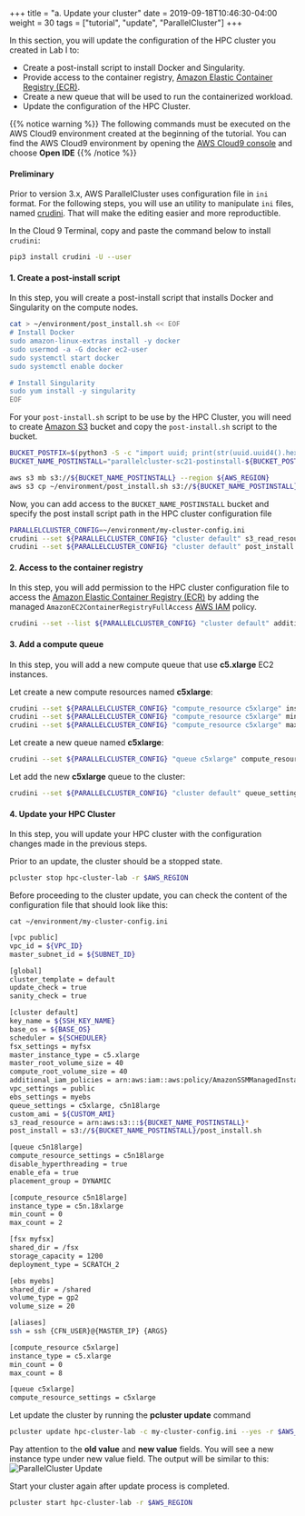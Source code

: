 +++
title = "a. Update your cluster"
date = 2019-09-18T10:46:30-04:00
weight = 30
tags = ["tutorial", "update", "ParallelCluster"]
+++

In this section, you will update the configuration of the HPC cluster you created in Lab I to:
- Create a post-install script to install Docker and Singularity.
- Provide access to the container registry, [Amazon Elastic Container Registry (ECR)](https://aws.amazon.com/ecr/).
- Create a new queue that will be used to run the containerized workload.
- Update the configuration of the HPC Cluster.

{{% notice warning %}}
The following commands must be executed on the AWS Cloud9 environment created at the beginning of the tutorial.
You can find the AWS Cloud9 environment by opening the [AWS Cloud9 console](https://console.aws.amazon.com/cloud9) and choose **Open IDE**
{{% /notice %}}

#### Preliminary

Prior to version 3.x, AWS ParallelCluster uses configuration file in `ini` format.
For the following steps, you will use an utility to manipulate `ini` files, named [crudini](https://github.com/pixelb/crudini).
That will make the editing easier and more reproductible.

In the Cloud 9 Terminal, copy and paste the command below to install `crudini`:

```bash
pip3 install crudini -U --user
```

#### 1. Create a post-install script

In this step, you will create a post-install script that installs Docker and Singularity on the compute nodes.

```bash
cat > ~/environment/post_install.sh << EOF
# Install Docker
sudo amazon-linux-extras install -y docker
sudo usermod -a -G docker ec2-user
sudo systemctl start docker
sudo systemctl enable docker

# Install Singularity
sudo yum install -y singularity
EOF
```

For your `post-install.sh` script to be use by the HPC Cluster, you will need to create [Amazon S3](https://aws.amazon.com/s3/) bucket and copy the `post-install.sh` script to the bucket.

```bash
BUCKET_POSTFIX=$(python3 -S -c "import uuid; print(str(uuid.uuid4().hex)[:10])")
BUCKET_NAME_POSTINSTALL="parallelcluster-sc21-postinstall-${BUCKET_POSTFIX}"

aws s3 mb s3://${BUCKET_NAME_POSTINSTALL} --region ${AWS_REGION}
aws s3 cp ~/environment/post_install.sh s3://${BUCKET_NAME_POSTINSTALL}/
```

Now, you can add access to the `BUCKET_NAME_POSTINSTALL` bucket and specify the post install script path in the HPC cluster configuration file

```bash
PARALLELCLUSTER_CONFIG=~/environment/my-cluster-config.ini
crudini --set ${PARALLELCLUSTER_CONFIG} "cluster default" s3_read_resource "arn:aws:s3:::${BUCKET_NAME_POSTINSTALL}*"
crudini --set ${PARALLELCLUSTER_CONFIG} "cluster default" post_install "s3://${BUCKET_NAME_POSTINSTALL}/post_install.sh"
```

#### 2. Access to the container registry

In this step, you will add permission to the HPC cluster configuration file to access the [Amazon Elastic Container Registry (ECR)](https://aws.amazon.com/ecr/) by adding the managed `AmazonEC2ContainerRegistryFullAccess` [AWS IAM](https://aws.amazon.com/iam/) policy.

```bash
crudini --set --list ${PARALLELCLUSTER_CONFIG} "cluster default" additional_iam_policies "arn:aws:iam::aws:policy/AmazonEC2ContainerRegistryFullAccess"
```

#### 3. Add a compute queue

In this step, you will add a new compute queue that use **c5.xlarge** EC2 instances.

Let create a new compute resources named __c5xlarge__:
```bash
crudini --set ${PARALLELCLUSTER_CONFIG} "compute_resource c5xlarge" instance_type "c5.xlarge"
crudini --set ${PARALLELCLUSTER_CONFIG} "compute_resource c5xlarge" min_count "0"
crudini --set ${PARALLELCLUSTER_CONFIG} "compute_resource c5xlarge" max_count "8"
```

Let create a new queue named __c5xlarge__:
```bash
crudini --set ${PARALLELCLUSTER_CONFIG} "queue c5xlarge" compute_resource_settings "c5xlarge"
```

Let add the new  __c5xlarge__ queue to the cluster:
```bash
crudini --set ${PARALLELCLUSTER_CONFIG} "cluster default" queue_settings "c5xlarge, c5n18large"
```

#### 4. Update your HPC Cluster

In this step, you will update your HPC cluster with the configuration changes made in the previous steps.

Prior to an update, the cluster should be a stopped state.

```bash
pcluster stop hpc-cluster-lab -r $AWS_REGION
```

Before proceeding to the cluster update, you can check the content of the configuration file that should look like this:

`cat ~/environment/my-cluster-config.ini`

```bash
[vpc public]
vpc_id = ${VPC_ID}
master_subnet_id = ${SUBNET_ID}

[global]
cluster_template = default
update_check = true
sanity_check = true

[cluster default]
key_name = ${SSH_KEY_NAME}
base_os = ${BASE_OS}
scheduler = ${SCHEDULER}
fsx_settings = myfsx
master_instance_type = c5.xlarge
master_root_volume_size = 40
compute_root_volume_size = 40
additional_iam_policies = arn:aws:iam::aws:policy/AmazonSSMManagedInstanceCore, arn:aws:iam::aws:policy/service-role/AmazonSSMMaintenanceWindowRole, arn:aws:iam::aws:policy/AmazonEC2ContainerRegistryFullAccess
vpc_settings = public
ebs_settings = myebs
queue_settings = c5xlarge, c5n18large
custom_ami = ${CUSTOM_AMI}
s3_read_resource = arn:aws:s3:::${BUCKET_NAME_POSTINSTALL}*
post_install = s3://${BUCKET_NAME_POSTINSTALL}/post_install.sh

[queue c5n18large]
compute_resource_settings = c5n18large
disable_hyperthreading = true
enable_efa = true
placement_group = DYNAMIC

[compute_resource c5n18large]
instance_type = c5n.18xlarge
min_count = 0
max_count = 2

[fsx myfsx]
shared_dir = /fsx
storage_capacity = 1200
deployment_type = SCRATCH_2

[ebs myebs]
shared_dir = /shared
volume_type = gp2
volume_size = 20

[aliases]
ssh = ssh {CFN_USER}@{MASTER_IP} {ARGS}

[compute_resource c5xlarge]
instance_type = c5.xlarge
min_count = 0
max_count = 8

[queue c5xlarge]
compute_resource_settings = c5xlarge
```

Let update the cluster by running the **pcluster update** command

```bash
pcluster update hpc-cluster-lab -c my-cluster-config.ini --yes -r $AWS_REGION
```

Pay attention to the **old value** and **new value** fields. You will see a new instance type under new value field. The output will be similar to this:
![ParallelCluster Update](/images/container-pc/pcluster_update.png)


Start your cluster again after update process is completed.

```bash
pcluster start hpc-cluster-lab -r $AWS_REGION
```
